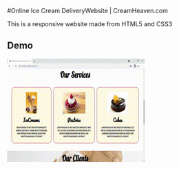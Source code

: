 
#Online Ice Cream DeliveryWebsite | CreamHeaven.com

This is a responsive website made from HTML5 and CSS3

## Demo

![Demo](https://github.com/SwatejPatil/Online-Ice-Cream-Delivery-Website--CreamHeaven.com/blob/main/demo.gif)

  